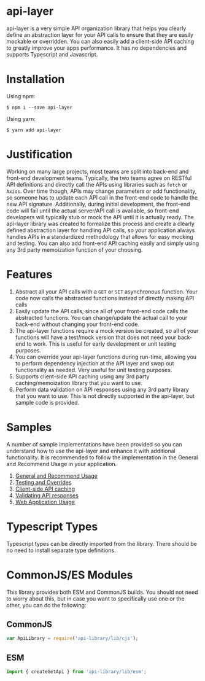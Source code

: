 # api-layer
api-layer is a very simple API organization library that helps you clearly define an abstraction layer for your API calls to ensure that they are easily mockable or overridden.  You can also easily add a client-side API caching to greatly improve your apps performance.  It has no dependencies and supports Typescript and Javascript.  

# Installation
Using npm:
```
$ npm i --save api-layer
```
Using yarn:
```
$ yarn add api-layer
```

# Justification
Working on many large projects, most teams are split into back-end and front-end development teams.  Typically, the two teams agree on RESTful API definitions and directly call the APIs using libraries such as `fetch` or `Axios`.  Over time though, APIs may change parameters or add functionality, so someone has to update each API call in the front-end code to handle the new API signature.  Additionally, during initial development, the front-end code will fail until the actual server/API call is available, so front-end developers will typically stub or mock the API until it is actually ready.  The api-layer library was created to formalize this process and create a clearly defined abstraction layer for handling API calls, so your application always handles APIs in a standardized methodology that allows for easy mocking and testing.  You can also add front-end API caching easily and simply using any 3rd party memoization function of your choosing.

# Features
1. Abstract all your API calls with a `GET` or `SET` asynchronous function.  Your code now calls the abstracted functions instead of directly making API calls
2. Easily update the API calls, since all of your front-end code calls the abstracted functions.  You can change/update the actual call to your back-end without changing your front-end code.
3. The api-layer functions require a mock version be created, so all of your functions will have a test/mock version that does not need your back-end to work.  This is useful for early development or unit testing purposes.
4. You can override your api-layer functions during run-time, allowing you to perform dependency injection at the API layer and swap out functionality as needed.  Very useful for unit testing purposes.
5. Supports client-side API caching using any 3rd party caching/memoization library that you want to use. 
6. Perform data validation on API responses using any 3rd party library that you want to use.  This is not directly supported in the api-layer, but sample code is provided.  

# Samples
A number of sample implementations have been provided so you can understand how to use the api-layer and enhance it with additional functionality. It is recommended to follow the implementation in the General and Recommend Usage in your application. 
1. [General and Recommend Usage](./samples/general)
2. [Testing and Overrides](./samples/testing)
3. [Client-side API caching](./samples/caching)
4. [Validating API responses](./samples/validation)
5. [Web Application Usage](./samples/webapp)

# Typescript Types
Typescript types can be directly imported from the library. There should be no need to install separate type definitions.

# CommonJS/ES Modules
This library provides both ESM and CommonJS builds.  You should not need to worry about this, but in case you want to specifically use
one or the other, you can do the following:

## CommonJS
```javascript
var ApiLibrary = require('api-library/lib/cjs');
```

## ESM
```javascript
import { createGetApi } from 'api-library/lib/esm';  
```

